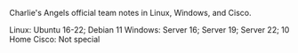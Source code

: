 Charlie's Angels official team notes in Linux, Windows, and Cisco.

Linux: Ubuntu 16-22; Debian 11
Windows: Server 16; Server 19; Server 22; 10 Home
Cisco: Not special
